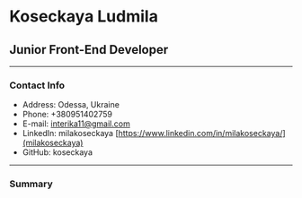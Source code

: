 # Koseckaya Ludmila
## Junior Front-End Developer
********* 
### Contact Info
* Address: Odessa, Ukraine
* Phone: +380951402759
* E-mail: interika11@gmail.com
* LinkedIn: milakoseckaya [https://www.linkedin.com/in/milakoseckaya/](milakoseckaya)
* GitHub: koseckaya
***********
### Summary
